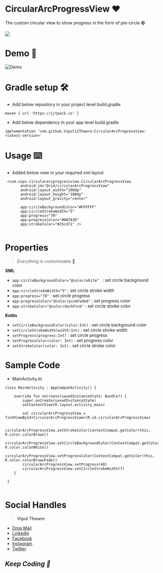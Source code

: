 # CircularArcProgressView ❤
 The custom circular view to show progress in the form of pie-circle 🟢
 
 [![](https://jitpack.io/v/Vipul12Thawre/CircularArcProgressView.svg)](https://jitpack.io/#Vipul12Thawre/CircularArcProgressView)
 
 # Demo 📱
 ![Demo](https://github.com/Vipul12Thawre/CircularArcProgressView/blob/master/app/showcase/1595765677675.png)



# Gradle setup 🛠️
 - Add below repository in your project level build.gradle
 ```
 maven { url 'https://jitpack.io' }
 ```


- Add below dependency in your app level build.gradle
```
implementation 'com.github.Vipul12Thawre:CircularArcProgressView:<latest-version>'
```



# Usage ⌨️
 - Added below view in your required xml layout
 ```
  <com.vips.circulararcprogressview.CircularArcProgressView
        android:id="@+id/circularArcProgressView"
        android:layout_width="100dp"
        android:layout_height="100dp"
        android:layout_gravity="center"

        app:circleBackgroundColor="#FFFFFF"
        app:circleStrokeWidth="5"
        app:progress="70"
        app:progressColor="#0B783D"
        app:strokeColor="#25cd71" />
        
   ```




# Properties
> _Everything is customizable_ 🥰

**XML**
  - `app:circleBackgroundColor="@color/white" ` : set circle background color
  - `app:circleStrokeWidth="5"` : set circle stroke width
  - `app:progress="70"` : set circle progress
  - `app:progressColor="@color/pinkFaded"` : set progress color
  - `app:strokeColor="@color/darkPink"` : set circle stroke color
  
  
**Kotlin**
- `setCircleBackgroundColor(color:Int)` : set circle background color
- `setCircleStrokeWidth(width:Int)` : set circle stroke width
- `setProgress(progress:Int)` : set circle progress
- `setProgressColor(color: Int)` : set progress color
- `setStrokeColor(color: Int)` : set circle stroke color

# Sample Code
- MainActivity.kt
```
class MainActivity : AppCompatActivity() {

    override fun onCreate(savedInstanceState: Bundle?) {
        super.onCreate(savedInstanceState)
        setContentView(R.layout.activity_main)
        
        val circularArcProgressView = findViewById<CircularArcProgressView>(R.id.circularArcProgressView)

        circularArcProgressView.setStrokeColor(ContextCompat.getColor(this, R.color.colorBrown))
        circularArcProgressView.setCircleBackgroundColor(ContextCompat.getColor(this, R.color.colorWhite))
        circularArcProgressView.setProgressColor(ContextCompat.getColor(this, R.color.colorBrownFade))
        circularArcProgressView.setProgress(40)
        circularArcProgressView.setCircleStrokeWidth(7)
    }
    
 }


```

# Social Handles
> **Vipul Thawre**
- [Drop Mail](mailto:lunde@adobe.com?subject=[GitHub]%20Source%20Han%20Sans)
- [Linkedin](https://www.linkedin.com/in/vipulthawre/)
- [Facebook](https://www.facebook.com/vIps.9665718634.hAcKbOoK/)
- [Instagram](https://www.instagram.com/vipul_the_muscle_dev/)
- [Twitter](https://twitter.com/vipul12thawre)


## _**Keep Coding 🤘**_
